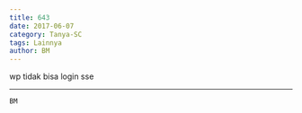 ```yaml
---
title: 643
date: 2017-06-07
category: Tanya-SC
tags: Lainnya
author: BM
---
```


wp tidak bisa login sse

---



`BM`
